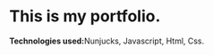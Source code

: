 <h1>This is my portfolio.</h1>
<p><strong>Technologies used:</strong>Nunjucks, Javascript, Html, Css.</p>
